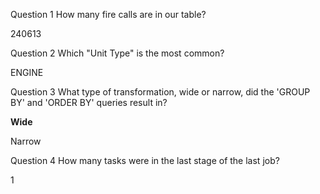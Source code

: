 Question 1
How many fire calls are in our table?

240613

Question 2
Which "Unit Type" is the most common?

ENGINE

Question 3
What type of transformation, wide or narrow, did the 'GROUP BY' and 'ORDER BY' queries result in?

**Wide**

Narrow

Question 4
How many tasks were in the last stage of the last job?

1

